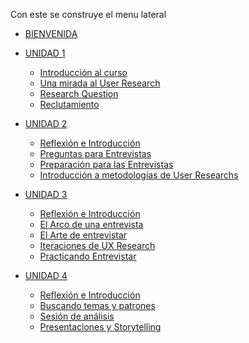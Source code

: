 Con este se construye el menu lateral

* [BIENVENIDA](README.md)

* [UNIDAD 1]()
   * [Introducción al curso](02-educacion-continua/03-ux-research/Unidad-1/01-Introduccion-al-curso.md)
   * [Una mirada al User Research](02-educacion-continua/03-ux-research/Unidad-1/02-Una-mirada-al-User-Research.md)
   * [Research Question](02-educacion-continua/03-ux-research/Unidad-1/03-Research-question.md)
   * [Reclutamiento](02-educacion-continua/03-ux-research/Unidad-1/04-Reclutamiento.md)
   
* [UNIDAD 2]() 
   * [Reflexión e Introducción](02-educacion-continua/03-ux-research/Unidad-2/05-reflexion-e-introduccion.md)
   * [Preguntas para Entrevistas](02-educacion-continua/03-ux-research/Unidad-2/06-preguntas-para-entrevistas.md)
   * [Preparación para las Entrevistas](02-educacion-continua/03-ux-research/Unidad-2/07-preparacion-para-las-entrevistas.md)
   * [Introducción a metodologías de User Researchs](02-educacion-continua/03-ux-research/Unidad-2/08-introduccion-a-metodologias-de-user-research.md)
   
* [UNIDAD 3]() 
   * [Reflexión e Introducción](02-educacion-continua/03-ux-research/Unidad-3/09-reflexion-e-introduccion.md)
   * [El Arco de una entrevista](02-educacion-continua/03-ux-research/Unidad-3/10-arco-de-una-entrevista.md)
   * [El Arte de entrevistar](02-educacion-continua/03-ux-research/Unidad-3/11-el-arte-de-entrevistar.md)
   * [Iteraciones de UX Research](02-educacion-continua/03-ux-research/Unidad-3/12-Iteraciones-de-research.md)
   * [Practicando Entrevistar](02-educacion-continua/03-ux-research/Unidad-3/13-practicando-a-entrevistar.md)
   
 * [UNIDAD 4]() 
   * [Reflexión e Introducción](02-educacion-continua/03-ux-research/Unidad-4/14-reflexion-e-introduccion.md)
   * [Buscando temas y patrones](02-educacion-continua/03-ux-research/Unidad-4/15-buscando-temas-y-patrones.md)
   * [Sesión de análisis](02-educacion-continua/03-ux-research/Unidad-4/16-sesion-de-analisis.md)
   * [Presentaciones y Storytelling](02-educacion-continua/03-ux-research/Unidad-4/17-storytelling.md)
  
   
 
   
